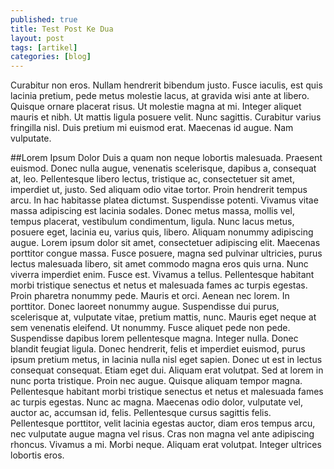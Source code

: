 ```yaml
---
published: true
title: Test Post Ke Dua
layout: post
tags: [artikel]
categories: [blog]
---
```

Curabitur non eros. Nullam hendrerit bibendum justo. Fusce iaculis, est quis lacinia pretium, pede metus molestie lacus, at gravida wisi ante at libero.
Quisque ornare placerat risus. Ut molestie magna at mi. Integer aliquet mauris et nibh.
Ut mattis ligula posuere velit. Nunc sagittis. Curabitur varius fringilla nisl. <!-- more -->
Duis pretium mi euismod erat. Maecenas id augue. Nam vulputate.

##Lorem Ipsum Dolor
Duis a quam non neque lobortis malesuada. Praesent euismod. Donec nulla augue, venenatis scelerisque, dapibus a, consequat at, leo.
Pellentesque libero lectus, tristique ac, consectetuer sit amet, imperdiet ut, justo. Sed aliquam odio vitae tortor. Proin hendrerit tempus arcu.
In hac habitasse platea dictumst. Suspendisse potenti. Vivamus vitae massa adipiscing est lacinia sodales.
Donec metus massa, mollis vel, tempus placerat, vestibulum condimentum, ligula. Nunc lacus metus, posuere eget, lacinia eu, varius quis, libero. Aliquam nonummy adipiscing augue.
Lorem ipsum dolor sit amet, consectetuer adipiscing elit. Maecenas porttitor congue massa. Fusce posuere, magna sed pulvinar ultricies, purus lectus malesuada libero, sit amet commodo magna eros quis urna.
Nunc viverra imperdiet enim. Fusce est. Vivamus a tellus.
Pellentesque habitant morbi tristique senectus et netus et malesuada fames ac turpis egestas. Proin pharetra nonummy pede. Mauris et orci.
Aenean nec lorem. In porttitor. Donec laoreet nonummy augue.
Suspendisse dui purus, scelerisque at, vulputate vitae, pretium mattis, nunc. Mauris eget neque at sem venenatis eleifend. Ut nonummy.
Fusce aliquet pede non pede. Suspendisse dapibus lorem pellentesque magna. Integer nulla.
Donec blandit feugiat ligula. Donec hendrerit, felis et imperdiet euismod, purus ipsum pretium metus, in lacinia nulla nisl eget sapien. Donec ut est in lectus consequat consequat.
Etiam eget dui. Aliquam erat volutpat. Sed at lorem in nunc porta tristique.
Proin nec augue. Quisque aliquam tempor magna. Pellentesque habitant morbi tristique senectus et netus et malesuada fames ac turpis egestas.
Nunc ac magna. Maecenas odio dolor, vulputate vel, auctor ac, accumsan id, felis. Pellentesque cursus sagittis felis.
Pellentesque porttitor, velit lacinia egestas auctor, diam eros tempus arcu, nec vulputate augue magna vel risus. Cras non magna vel ante adipiscing rhoncus. Vivamus a mi.
Morbi neque. Aliquam erat volutpat. Integer ultrices lobortis eros.
